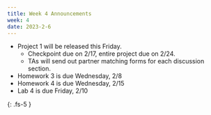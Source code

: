 ```yaml
---
title: Week 4 Announcements
week: 4
date: 2023-2-6
---
```


* Project 1 will be released this Friday. 
    * Checkpoint due on 2/17, entire project due on 2/24.
    * TAs will send out partner matching forms for each discussion section.
* Homework 3 is due Wednesday, 2/8
* Homework 4 is due Wednesday, 2/15
* Lab 4 is due Friday, 2/10 

{: .fs-5 }
